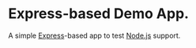 # Express-based Demo App.

A simple [Express](http://expressjs.com/)-based app to test [Node.js](http://nodejs.org/) support.

